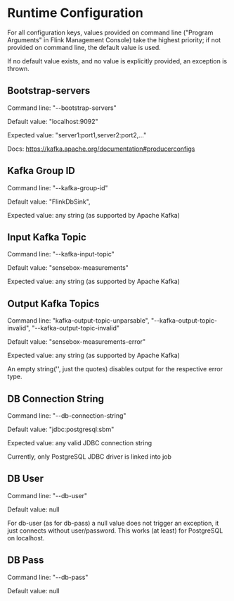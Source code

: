 Runtime Configuration
=====================

For all configuration keys, values provided on command line ("Program Arguments" in Flink Management Console) take the
highest priority; if not provided on command line, the default value is used.

If no default value exists, and no value is explicitly provided, an exception is thrown.



Bootstrap-servers
-----------------

Command line: "--bootstrap-servers"

Default value: "localhost:9092"

Expected value: "server1:port1,server2:port2,..."

Docs: https://kafka.apache.org/documentation#producerconfigs



Kafka Group ID
--------------

Command line: "--kafka-group-id"

Default value: "FlinkDbSink",

Expected value: any string (as supported by Apache Kafka)



Input Kafka Topic
-----------------

Command line: "--kafka-input-topic"

Default value: "sensebox-measurements"

Expected value: any string (as supported by Apache Kafka)



Output Kafka Topics
-------------------

Command line: "kafka-output-topic-unparsable", "--kafka-output-topic-invalid", "--kafka-output-topic-invalid"

Default value: "sensebox-measurements-error"

Expected value: any string (as supported by Apache Kafka)

An empty string('', just the quotes) disables output for the respective error type.



DB Connection String
--------------------

Command line: "--db-connection-string"

Default value: "jdbc:postgresql:sbm"

Expected value: any valid JDBC connection string

Currently, only PostgreSQL JDBC driver is linked into job



DB User
-------

Command line: "--db-user"

Default value: null

For db-user (as for db-pass) a null value does not trigger an exception, it just connects without user/password.
This works (at least) for PostgreSQL on localhost.


DB Pass
-------

Command line: "--db-pass"

Default value: null

